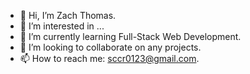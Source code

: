 - 👋 Hi, I’m Zach Thomas.
- 👀 I’m interested in ...
- 🌱 I’m currently learning Full-Stack Web Development.
- 💞️ I’m looking to collaborate on any projects.
- 📫 How to reach me: sccr0123@gmail.com.

<!---
Sccr0123/Sccr0123 is a ✨ special ✨ repository because its `README.md` (this file) appears on your GitHub profile.
You can click the Preview link to take a look at your changes.
--->
